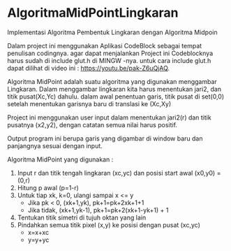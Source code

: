 # AlgoritmaMidPointLingkaran
Implementasi Algoritma Pembentuk Lingkaran dengan Algoritma Midpoin

Dalam project ini menggunakan Aplikasi CodeBlock sebagai tempat penulisan codingnya.
agar dapat menjalankan Project ini Codeblocknya harus sudah di include glut.h di MINGW -nya.
untuk cara include glut.h dapat dilihat di video ini : https://youtu.be/pak-Z6uQjAQ.

Algoritma MidPoint adalah suatu algoritma yang digunakan menggambar Lingkaran.
Dalam menggambar lingkaran kita harus menentukan jari2, dan titik pusat(Xc,Yc) dahulu.
dalam awal penentuan garis, titik pusat di set(0,0) setelah menentukan garisnya baru di translasi 
ke (Xc,Xy) 

Project ini menggunakan user input dalam menentukan jari2(r) dan titik pusatnya (x2,y2),
dengan catatan semua nilai harus positif.

Output program ini berupa garis yang digambar di window baru dan panjangnya sesuai dengan input.

Algoritma MidPoint yang digunakan :

1. Input r dan titik tengah lingkaran (xc,yc) dan posisi start awal (x0,y0) = (0,r)
2. Hitung p awal  (p=1-r)
3. Untuk tiap xk, k=0, ulangi sampai x <= y
   - Jika pk < 0, (xk+1,yk), pk+1=pk+2xk+1+1
   - Jika tidak, (xk+1,yk-1), pk+1=pk+2(xk+1-yk+1) + 1 
4. Tentukan titik simetri di tujuh oktan yang lain 
5. Pindahkan semua titik pixel (x,y) ke posisi dengan pusat (xc,yc) 
   - x=x+xc
   - y=y+yc
